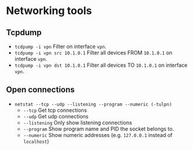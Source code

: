 # Networking tools


## Tcpdump

- `tcdpump -i vpn` Filter on interface `vpn`.
- `tcdpump -i vpn src 10.1.0.1` Filter all devices FROM `10.1.0.1` on interface `vpn`.
- `tcdpump -i vpn dst 10.1.0.1` Filter all devices TO `10.1.0.1` on interface `vpn`.

## Open connections

- `netstat --tcp --udp --listening --program --numeric (-tulpn)`
    * `--tcp` Get tcp connections
    * `--udp` Get udp connections
    * `--listening` Only show listening connections
    * `--program` Show program name and PID the socket belongs to.
    * `--numeric` Show numeric addresses (e.g. `127.0.0.1` instead of `localhost`)
